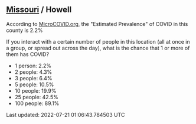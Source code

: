 
## [Missouri](/united-states/missouri) / Howell

According to [MicroCOVID.org](http://microcovid.org),
the "Estimated Prevalence" of COVID in this county is 2.2%

If you interact with a certain number of people in this location
(all at once in a group, or spread out across the day), what is the chance that
1 or more of them has COVID?

- 1 person: 2.2%
- 2 people: 4.3%
- 3 people: 6.4%
- 5 people: 10.5%
- 10 people: 19.9%
- 25 people: 42.5%
- 100 people: 89.1%

Last updated: 2022-07-21 01:06:43.784503 UTC
